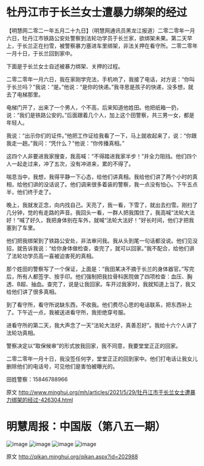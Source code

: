# 牡丹江市于长兰女士遭暴力绑架的经过

【明慧网二零二一年五月二十九日】（明慧网通讯员黑龙江报道）二零二零年一月六日，牡丹江市铁路公安处警察到法轮功学员于长兰家，欲绑架未果。第二天早上，于长兰正在扫雪，被警察暴力塞进车里绑架，非法关押在看守所。二零二零年一月十日，于长兰回到家中。

下面是于长兰女士自述被暴力绑架、关押的过程。

二零二零年一月六日，我在家刚学完法，手机响了，我接了电话，对方说：“你叫于长兰吗？”我说：“是。”他说：“是你的快递。”我寻思是孩子的快递，没多想，就去了电梯那里。

电梯门开了，出来了一个男人，个不高，后来知道他姓田。他把纸箱一扔，说：“我们是铁路公安的。”后面跟着几个人，加上这个田警察，共三男一女，都是年轻人。

我说：“出示你们的证件。”他把工作证给我看了一下，马上就收起来了，说：“你跟我走一趟。”我问：“凭什么？”他说：“你传播真相。”

这四个人非要进我家搜查，我高喊：“不得踏进我家半步！”并全力阻挡。他们四个人一起走过来，冲了五次，没有冲进来，累的不得了。

喘息当中，我想，我得平静一下心态，给他们讲真相。我给他们讲了两个小时的真相，给他们讲的没话说了。他们调来很多着装的警察，我一点没有怕心。下午五点半，他们终于走了。

晚上，我就发正念，向内找自己。天亮了，我一看，下雪了，就出去扫雪。刚扫了几分钟，觉的有走路的声音。我回头一看，一群人把我围住了，我高喊“法轮大法好！”喊了好久，我把身体别在车外，就喊“法轮大法好！”好长时间，他们才把我塞到了车里。

他们把我绑架到了铁路公安处，非法审问我。我从头到尾一句话都没说。他们见没招，就告诉我说：“给你身体做检查，查完了，就可以回家。”我不配合，给他们讲了法轮功学员高一喜被迫害死的真相。

那个姓田的警察写了一个保证，上面是：“我田某决不摘于长兰的身体器官。”写完后，所有人都签字、按手印。他们强制把我拉骨科医院做了四项检查：血压、胸透、B超、抽血。查完了，说是让我回家。车开过我家时，我就知道上当了，我又给他们讲了很多真相。

到了看守所，看守所说缺东西，不收我。他们费尽心思的电话联系，把东西补上了。下午近一点，我被送进看守所，我拒绝穿号服。

进看守所的第二天，我大声念了一天“法轮大法好，真善忍好”。我给十六个人讲了法轮功真相。

警察决定以“取保候审”的形式放我回家，我不同意，我要堂堂正正的回家。

二零二零年一月十日，我没签任何字，堂堂正正的回到家中。他们打电话让我女儿删除他们的电话号，可见他们是害怕被曝光的。

田姓警察：15846788966

原文 http://www.minghui.org/mh/articles/2021/5/29/牡丹江市于长兰女士遭暴力绑架的经过-426304.html

# 明慧周报：中国版（第八五一期）

![image](https://user-images.githubusercontent.com/79625284/119962753-f5592280-bfd9-11eb-951a-23e59e87332e.png)
![image](https://user-images.githubusercontent.com/79625284/119962825-04d86b80-bfda-11eb-91bf-f62ba8961d66.png)
![image](https://user-images.githubusercontent.com/79625284/119962869-102b9700-bfda-11eb-97f7-faa1483fddda.png)
![image](https://user-images.githubusercontent.com/79625284/119962907-19b4ff00-bfda-11eb-8c72-8e933c892f06.png)

原文 http://qikan.minghui.org/qikan.aspx?id=202988
